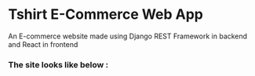 # Tshirt E-Commerce Web App
An E-commerce website made using Django REST Framework in backend and React in frontend

### The site looks like below :
